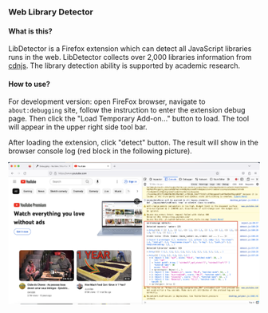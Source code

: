 ### Web Library Detector



#### What is this?

LibDetector is a Firefox extension which can detect all JavaScript libraries runs in the web. LibDetector collects over 2,000 libraries information from [cdnjs](https://cdnjs.com/). The library detection ability is supported by academic research.

#### How to use?

For development version: open FireFox browser, navigate to `about:debugging` site, follow the instruction to enter the extension debug page. Then click the "Load Temporary Add-on..." button to load. The tool will appear in the upper right side tool bar.

After loading the extension, click "detect" button. The result will show in the browser console log (red block in the following picture).

![example](img/example.png)



